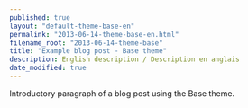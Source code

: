 ```yaml
---
published: true
layout: "default-theme-base-en"
permalink: "2013-06-14-theme-base-en.html"
filename_root: "2013-06-14-theme-base"
title: "Example blog post - Base theme"
description: English description / Description en anglais
date_modified: true
---
```


Introductory paragraph of a blog post using the Base theme.

